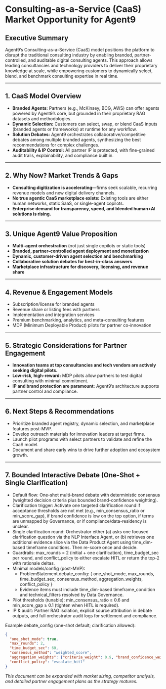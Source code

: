 # Consulting-as-a-Service (CaaS) Market Opportunity for Agent9

## Executive Summary
Agent9’s Consulting-as-a-Service (CaaS) model positions the platform to disrupt the traditional consulting industry by enabling branded, partner-controlled, and auditable digital consulting agents. This approach allows leading consultancies and technology providers to deliver their proprietary knowledge at scale, while empowering customers to dynamically select, blend, and benchmark consulting expertise in real time.

---

## 1. CaaS Model Overview
- **Branded Agents:** Partners (e.g., McKinsey, BCG, AWS) can offer agents powered by Agent9’s core, but grounded in their proprietary RAG datasets and methodologies.
- **Dynamic Selection:** Customers can select, swap, or blend CaaS inputs (branded agents or frameworks) at runtime for any workflow.
- **Solution Debates:** Agent9 orchestrates collaborative/competitive debates among multiple branded agents, synthesizing the best recommendations for complex challenges.
- **Auditability & IP Control:** All partner IP is protected, with fine-grained audit trails, explainability, and compliance built in.

---

## 2. Why Now? Market Trends & Gaps
- **Consulting digitization is accelerating**—firms seek scalable, recurring revenue models and new digital delivery channels.
- **No true agentic CaaS marketplace exists:** Existing tools are either human networks, static SaaS, or single-agent copilots.
- **Enterprise demand for transparency, speed, and blended human+AI solutions is rising.**

---

## 3. Unique Agent9 Value Proposition
- **Multi-agent orchestration** (not just single copilots or static tools)
- **Branded, partner-controlled agent deployment and monetization**
- **Dynamic, customer-driven agent selection and benchmarking**
- **Collaborative solution debates for best-in-class answers**
- **Marketplace infrastructure for discovery, licensing, and revenue share**

---

## 4. Revenue & Engagement Models
- Subscription/license for branded agents
- Revenue share or listing fees with partners
- Implementation and integration services
- Premium benchmarking, analytics, and meta-consulting features
- MDP (Minimum Deployable Product) pilots for partner co-innovation

---

## 5. Strategic Considerations for Partner Engagement
- **Innovation teams at top consultancies and tech vendors are actively seeking digital pilots.**
- **Low-risk, high-reward:** MDP pilots allow partners to test digital consulting with minimal commitment.
- **IP and brand protection are paramount:** Agent9’s architecture supports partner control and compliance.

---

## 6. Next Steps & Recommendations
- Prioritize branded agent registry, dynamic selection, and marketplace features post-MVP.
- Develop outreach materials for innovation leaders at target firms.
- Launch pilot programs with select partners to validate and refine the CaaS model.
- Document and share early wins to drive further adoption and ecosystem growth.

---

## 7. Bounded Interactive Debate (One-Shot + Single Clarification)

- Default flow: One-shot multi-brand debate with deterministic consensus (weighted decision criteria plus bounded brand-confidence weighting).
- Clarification trigger: Activate one targeted clarification round if acceptance thresholds are not met (e.g., min_consensus_ratio or min_score_gap), if brand confidence is low on the top option, if terms are unmapped by Governance, or if compliance/data-residency is unclear.
- Single clarification round: Orchestrator either (a) asks one focused clarification question via the NLP Interface Agent, or (b) retrieves one additional evidence slice via the Data Product Agent using time_dim-based timeframe conditions. Then re-score once and decide.
- Guardrails: max_rounds = 2 (initial + one clarification), time_budget_sec per round, and conflict_policy to either escalate HITL or return the top-2 with rationale deltas.
- Minimal models/config (post-MVP):
  - ProblemStatement.debate_config: { one_shot_mode, max_rounds, time_budget_sec, consensus_method, aggregation_weights, conflict_policy }
  - Evidence items must include time_dim-based timeframe_condition and technical_filters resolved by Data Governance.
- Pilot thresholds (tunable): min_consensus_ratio ≥ 0.6 and min_score_gap ≥ 0.1 (tighten when HITL is required).
- IP & audit: Partner RAG isolation, explicit source attribution in debate outputs, and full orchestrator audit logs for settlement and compliance.

Example debate_config (one-shot default; clarification allowed):

```json
{
  "one_shot_mode": true,
  "max_rounds": 2,
  "time_budget_sec": 60,
  "consensus_method": "weighted_score",
  "aggregation_weights": {"criteria_weight": 0.9, "brand_confidence_weight": 0.1},
  "conflict_policy": "escalate_hitl"
}
```

*This document can be expanded with market sizing, competitor analysis, and detailed partner engagement plans as the strategy matures.*
